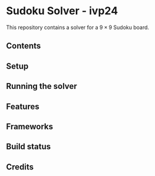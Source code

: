 # Sudoku Solver - ivp24

This repository contains a solver for a $9\times 9$ Sudoku board.

## Contents

## Setup

## Running the solver

## Features

## Frameworks

## Build status

## Credits